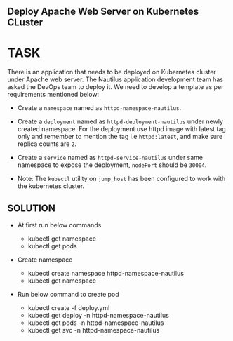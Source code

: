 ## Deploy Apache Web Server on Kubernetes CLuster

# TASK

There is an application that needs to be deployed on Kubernetes cluster under Apache web server. The Nautilus application development team has asked the DevOps team to deploy it. We need to develop a template as per requirements mentioned below:

- Create a `namespace` named as `httpd-namespace-nautilus`.

- Create a `deployment` named as `httpd-deployment-nautilus` under newly created namespace. For the deployment use httpd image with latest tag only and remember to mention the tag i.e `httpd:latest`, and make sure replica counts are `2`.

- Create a `service` named as `httpd-service-nautilus` under same namespace to expose the deployment, `nodePort` should be `30004`.

- Note: The `kubectl` utility on `jump_host` has been configured to work with the kubernetes cluster.

## SOLUTION
* At first run below commands
    -  kubectl get namespace
    -  kubectl get pods

* Create namespace
    - kubectl create namespace httpd-namespace-nautilus
    - kubectl get namespace

* Run below command to create pod
    - kubectl create -f deploy.yml
    - kubectl get deploy -n httpd-namespace-nautilus
    - kubectl get pods -n httpd-namespace-nautilus
    - kubectl get svc -n httpd-namespace-nautilus